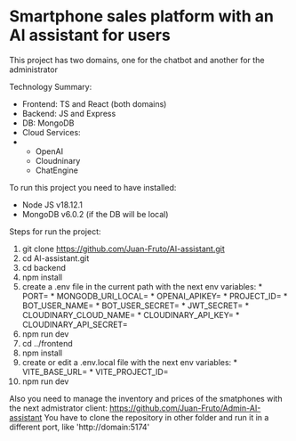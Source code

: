 # Smartphone sales platform with an AI assistant for users

This project has two domains, one for the chatbot and another for the administrator

Technology Summary:
 * Frontend: TS and React (both domains)
 * Backend: JS and Express
 * DB: MongoDB
 * Cloud Services:
  * <ul><li>OpenAI</li><li>Cloudninary</li><li>ChatEngine</li></ul>

To run this project you need to have installed:
  * Node JS v18.12.1
  * MongoDB v6.0.2 (if the DB will be local)

Steps for run the project:
  1. git clone https://github.com/Juan-Fruto/AI-assistant.git
  2. cd AI-assistant.git
  3. cd backend
  4. npm install
  5. create a .env file in the current path with the next env variables:
    * PORT=
    * MONGODB_URI_LOCAL=
    * OPENAI_APIKEY= 
    * PROJECT_ID=
    * BOT_USER_NAME=
    * BOT_USER_SECRET=
    * JWT_SECRET=
    * CLOUDINARY_CLOUD_NAME=
    * CLOUDINARY_API_KEY=
    * CLOUDINARY_API_SECRET=
  6. npm run dev
  7. cd ../frontend
  8. npm install
  9. create or edit a .env.local file with the next env variables:
    * VITE_BASE_URL=
    * VITE_PROJECT_ID=
  10. npm run dev

Also you need to manage the inventory and prices of the smatphones with the next admistrator client: https://github.com/Juan-Fruto/Admin-AI-assistant
You have to clone the repository in other folder and run it in a different port, like 'http://domain:5174'
